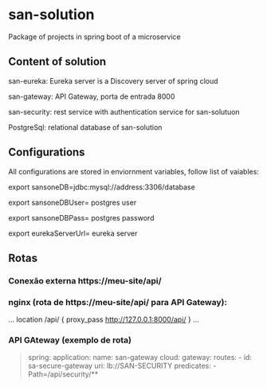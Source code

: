 # san-solution
Package of projects in spring boot of a microservice


## Content of solution 

san-eureka: Eureka server is a Discovery server of spring cloud

san-gateway: API Gateway, porta de entrada 8000

san-security: rest service with authentication service for san-solutuon  

PostgreSql: relational database of san-solution

## Configurations
All configurations are stored in enviornment variables, follow list of vaiables:

export sansoneDB=jdbc:mysql://address:3306/database

export sansoneDBUser= postgres user

export sansoneDBPass= postgres password

export eurekaServerUrl= eureka server

## Rotas

### Conexão externa https://meu-site/api/

### nginx (rota de https://meu-site/api/ para API Gateway):
...
location /api/ {
    proxy_pass http://127.0.0.1:8000/api/
}
...

### API GAteway (exemplo de rota)

> spring:
>   application:
>     name: san-gateway
>   cloud:
>     gateway:
>       routes:
>       - id: sa-secure-gateway
>         uri: lb://SAN-SECURITY
>         predicates:
>         - Path=/api/security/**
